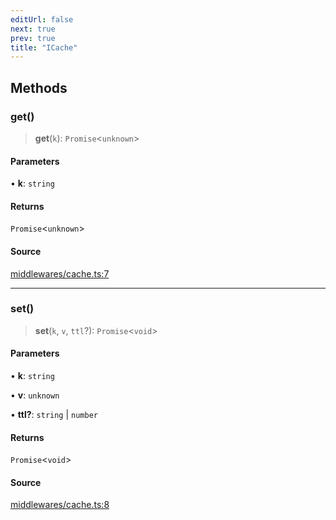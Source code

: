 ```yaml
---
editUrl: false
next: true
prev: true
title: "ICache"
---
```


## Methods

### get()

> **get**(`k`): `Promise`\<`unknown`\>

#### Parameters

• **k**: `string`

#### Returns

`Promise`\<`unknown`\>

#### Source

[middlewares/cache.ts:7](https://github.com/dmdin/chord/blob/8cccc00/src/middlewares/cache.ts#L7)

***

### set()

> **set**(`k`, `v`, `ttl`?): `Promise`\<`void`\>

#### Parameters

• **k**: `string`

• **v**: `unknown`

• **ttl?**: `string` \| `number`

#### Returns

`Promise`\<`void`\>

#### Source

[middlewares/cache.ts:8](https://github.com/dmdin/chord/blob/8cccc00/src/middlewares/cache.ts#L8)
